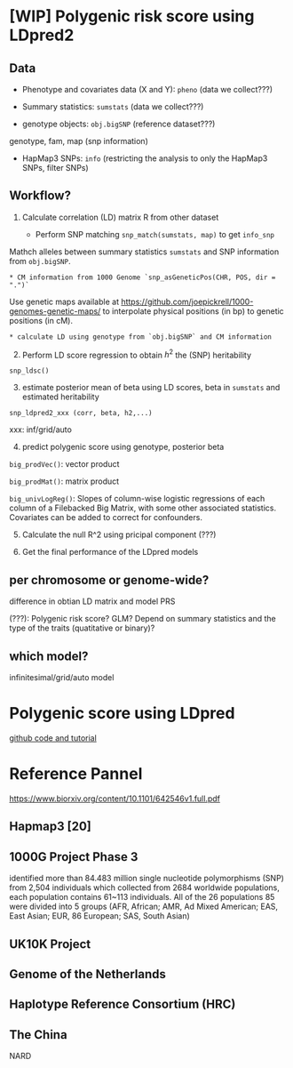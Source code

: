 # [WIP] Polygenic risk score using LDpred2

## Data

* Phenotype and covariates data (X and Y): `pheno` (data we collect???)

* Summary statistics: `sumstats` (data we collect???)

* genotype objects: `obj.bigSNP` (reference dataset???)

genotype, fam, map (snp information)

* HapMap3 SNPs: `info` (restricting the analysis to only the HapMap3 SNPs, filter SNPs)

## Workflow?

1. Calculate correlation (LD) matrix R from other dataset

    * Perform SNP matching `snp_match(sumstats, map)` to get `info_snp`

Mathch alleles between summary statistics `sumstats` and SNP information from `obj.bigSNP`.

    * CM information from 1000 Genome `snp_asGeneticPos(CHR, POS, dir = ".")`

Use genetic maps available at https://github.com/joepickrell/1000-genomes-genetic-maps/ to interpolate physical positions (in bp) to genetic positions (in cM).

    * calculate LD using genotype from `obj.bigSNP` and CM information

2. Perform LD score regression to obtain $h^2$ the (SNP) heritability

`snp_ldsc()`

3. estimate posterior mean of beta using LD scores, beta in `sumstats` and estimated heritability

`snp_ldpred2_xxx (corr, beta, h2,...)`

xxx: inf/grid/auto

4. predict polygenic score using genotype, posterior beta

`big_prodVec()`: vector product

`big_prodMat()`: matrix product

`big_univLogReg()`: Slopes of column-wise logistic regressions of each column of a Filebacked Big Matrix, with some other associated statistics. Covariates can be added to correct for confounders.

5. Calculate the null R^2 using pricipal component (???)

6. Get the final performance of the LDpred models

## per chromosome or genome-wide?

difference in obtian LD matrix and model PRS 

(???): Polygenic risk score? GLM? Depend on summary statistics and the type of the traits (quatitative or binary)?


## which model?

infinitesimal/grid/auto model


# Polygenic score using LDpred

[github code and tutorial](https://github.com/bvilhjal/ldpred)

# Reference Pannel

https://www.biorxiv.org/content/10.1101/642546v1.full.pdf

## Hapmap3 [20]

## 1000G Project Phase 3

identified more than 84.483 million single nucleotide polymorphisms (SNP) from 2,504 individuals which collected from 2684 worldwide populations, each population contains 61~113 individuals.  All of the 26 populations
85 were divided into 5 groups (AFR, African; AMR, Ad Mixed American; EAS, East Asian; EUR,
86 European; SAS, South Asian)

## UK10K Project

## Genome of the Netherlands

## Haplotype Reference Consortium (HRC)

## The China

NARD

